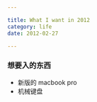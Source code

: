 ```yaml
---

title: What I want in 2012  
category: life  
date: 2012-02-27

---
```


### 想要入的东西 
* 新版的 macbook pro
* 机械键盘

### 